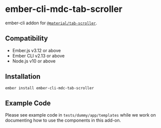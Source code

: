 ember-cli-mdc-tab-scroller
======================

ember-cli addon for [`@material/tab-scroller`](https://github.com/material-components/material-components-web/tree/master/packages/mdc-tab-scroller).


Compatibility
------------------------------------------------------------------------------

* Ember.js v3.12 or above
* Ember CLI v2.13 or above
* Node.js v10 or above


Installation
------------

    ember install ember-cli-mdc-tab-scroller
    
Example Code
---------------

Please see example code in `tests/dummy/app/templates` while we work on documenting how to 
use the components in this add-on.
